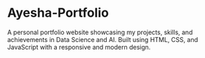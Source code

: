 # Ayesha-Portfolio
A personal portfolio website showcasing my projects, skills, and achievements in Data Science and AI. Built using HTML, CSS, and JavaScript with a responsive and modern design.
